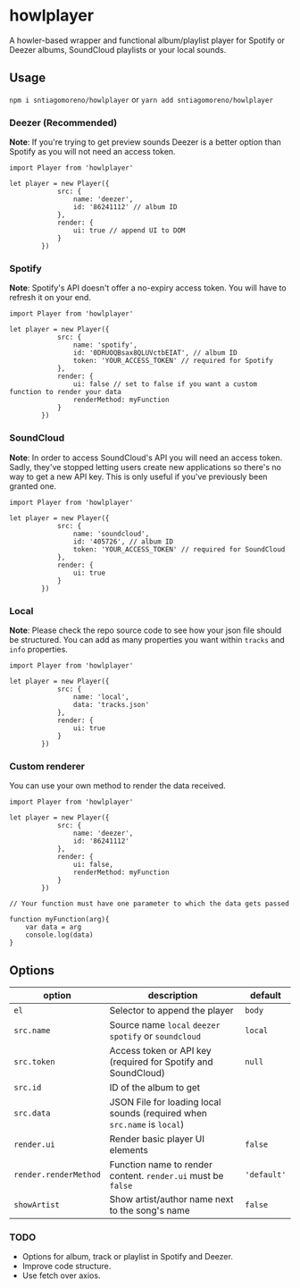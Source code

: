 # howlplayer #

A howler-based wrapper and functional album/playlist player for Spotify or Deezer albums, SoundCloud playlists or your local sounds.

## Usage ##
`npm i sntiagomoreno/howlplayer` or `yarn add sntiagomoreno/howlplayer`

### Deezer (Recommended) ###
**Note**: If you're trying to get preview sounds Deezer is a better option than Spotify as you will not need an access token.

```
import Player from 'howlplayer'

let player = new Player({
            src: {
                name: 'deezer',
                id: '86241112' // album ID
            },
            render: {
                ui: true // append UI to DOM
            }
        })
```

### Spotify ###
**Note**: Spotify's API doesn't offer a no-expiry access token. You will have to refresh it on your end.

```
import Player from 'howlplayer'

let player = new Player({
            src: {
                name: 'spotify',
                id: '0DRUOQBsax8QLUVctbEIAT', // album ID
                token: 'YOUR_ACCESS_TOKEN' // required for Spotify
            },
            render: {
                ui: false // set to false if you want a custom function to render your data
                renderMethod: myFunction
            }
        })
```

### SoundCloud ###
**Note**: In order to access SoundCloud's API you will need an access token. Sadly, they've stopped letting users create new applications so there's no way to get a new API key. This is only useful if you've previously been granted one.

```
import Player from 'howlplayer'

let player = new Player({
            src: {
                name: 'soundcloud',
                id: '405726', // album ID
                token: 'YOUR_ACCESS_TOKEN' // required for SoundCloud
            },
            render: {
                ui: true
            }
        })
```

### Local ###
**Note**: Please check the repo source code to see how your json file should be structured. You can add as many properties you want within `tracks` and `info` properties.

```
import Player from 'howlplayer'

let player = new Player({
            src: {
                name: 'local',
                data: 'tracks.json'
            },
            render: {
                ui: true
            }
        })
```

### Custom renderer ###
You can use your own method to render the data received.
```
import Player from 'howlplayer'

let player = new Player({
            src: {
                name: 'deezer',
                id: '86241112'
            },
            render: {
                ui: false,
                renderMethod: myFunction
            }
        })

// Your function must have one parameter to which the data gets passed

function myFunction(arg){
    var data = arg
    console.log(data)
}
```

## Options ##

| option              | description | default   |
|---------------------|-------------|-----------|
| `el`                  | Selector to append the player            | `body`      |
| `src.name `           | Source name `local` `deezer` `spotify` or `soundcloud`           | `local`     |
| `src.token `          | Access token or API key (required for Spotify and SoundCloud)            | `null`      |
| `src.id `             | ID of the album to get           |           |
| `src.data `           | JSON File for loading local sounds (required when `src.name` is `local`)            |           |
| `render.ui `          | Render basic player UI elements            | `false`     |
| `render.renderMethod` | Function name to render content. `render.ui` must be `false`            | `'default'` |
| `showArtist`          | Show artist/author name next to the song's name            | `false`     |

### TODO ###
- Options for album, track or playlist in Spotify and Deezer.
- Improve code structure.
- Use fetch over axios.
